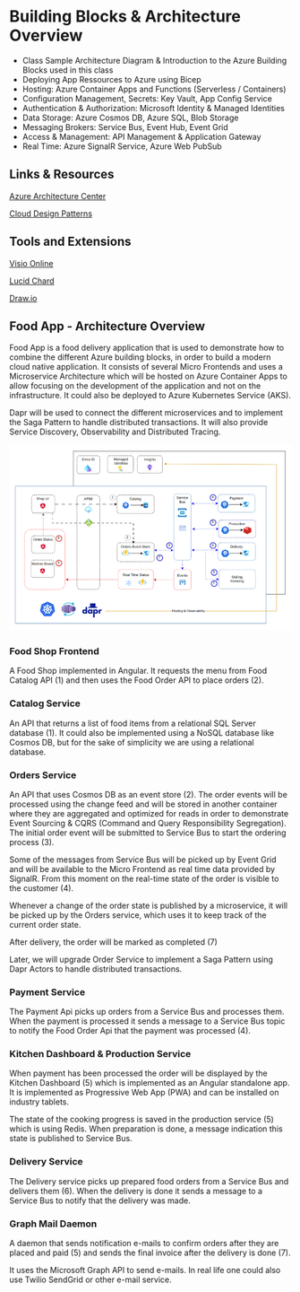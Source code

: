 # Building Blocks & Architecture Overview

- Class Sample Architecture Diagram & Introduction to the Azure Building Blocks used in this class
- Deploying App Ressources to Azure using Bicep
- Hosting: Azure Container Apps and Functions (Serverless / Containers)
- Configuration Management, Secrets: Key Vault, App Config Service
- Authentication & Authorization: Microsoft Identity & Managed Identities
- Data Storage: Azure Cosmos DB, Azure SQL, Blob Storage
- Messaging Brokers: Service Bus, Event Hub, Event Grid
- Access & Management: API Management & Application Gateway
- Real Time: Azure SignalR Service, Azure Web PubSub

## Links & Resources

[Azure Architecture Center](https://docs.microsoft.com/en-us/azure/architecture/browse/)

[Cloud Design Patterns](https://docs.microsoft.com/en-us/azure/architecture/patterns/)

## Tools and Extensions

[Visio Online](https://www.microsoft.com/de-de/microsoft-365/visio/flowchart-software)

[Lucid Chard](https://www.lucidchart.com/)

[Draw.io](https://www.diagrams.net/)

## Food App - Architecture Overview

Food App is a food delivery application that is used to demonstrate how to combine the different Azure building blocks, in order to build a modern cloud native application. It consists of several Micro Frontends and uses a Microservice Architecture which will be hosted on Azure Container Apps to allow focusing on the development of the application and not on the infrastructure. It could also be deployed to Azure Kubernetes Service (AKS).

Dapr will be used to connect the different microservices and to implement the Saga Pattern to handle distributed transactions. It will also provide Service Discovery, Observability and Distributed Tracing.


![food-app](_images/app.png)

### Food Shop Frontend

A Food Shop implemented in Angular. It requests the menu from Food Catalog API (1) and then uses the Food Order API to place orders (2).

### Catalog Service

An API that returns a list of food items from a relational SQL Server database (1). It could also be implemented using a NoSQL database like Cosmos DB, but for the sake of simplicity we are using a relational database.

### Orders Service

An API that uses Cosmos DB as an event store (2). The order events will be processed using the change feed and will be stored in another container where they are aggregated and optimized for reads in order to demonstrate Event Sourcing & CQRS (Command and Query Responsibility Segregation). The initial order event will be submitted to Service Bus to start the ordering process (3). 

Some of the messages from Service Bus will be picked up by Event Grid and will be available to the Micro Frontend as real time data provided by SignalR. From this moment on the real-time state of the order is visible to the customer (4).

Whenever a change of the order state is published by a microservice, it will be picked up by the Orders service, which uses it to keep track of the current order state. 

After delivery, the order will be marked as completed (7)

Later, we will upgrade Order Service to implement a Saga Pattern using Dapr Actors to handle distributed transactions.

### Payment Service

The Payment Api picks up orders from a Service Bus and processes them. When the payment is processed it sends a message to a Service Bus topic to notify the Food Order Api that the payment was processed (4).

### Kitchen Dashboard & Production Service

When payment has been processed the order will be displayed by the Kitchen Dashboard (5) which is implemented as an Angular standalone app. It is implemented as Progressive Web App (PWA) and can be installed on industry tablets. 

The state of the cooking progress is saved in the production service (5) which is using Redis. When preparation is done, a message indication this state is published to Service Bus.

### Delivery Service

The Delivery service picks up prepared food orders from a Service Bus and delivers them (6). When the delivery is done it sends a message to a Service Bus to notify that the delivery was made.

### Graph Mail Daemon

A daemon that sends notification e-mails to confirm orders after they are placed and paid (5) and sends the final invoice after the delivery is done (7). 

It uses the Microsoft Graph API to send e-mails. In real life one could also use Twilio SendGrid or other e-mail service.
